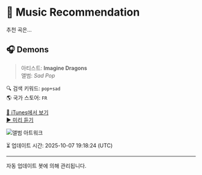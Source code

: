 
# 🎵 Music Recommendation

추천 곡은...

## 🎧 Demons  
> 아티스트: **Imagine Dragons**  
> 앨범: _Sad Pop_  

🔍 검색 키워드: `pop+sad`  
🌎 국가 스토어: `FR`

[🔗 iTunes에서 보기](https://music.apple.com/fr/album/demons/1606990068?i=1606992100&uo=4)  
[▶️ 미리 듣기](https://audio-ssl.itunes.apple.com/itunes-assets/AudioPreview221/v4/b5/a1/5c/b5a15ce2-3337-5a8d-7d04-a73e2b1f9ff8/mzaf_15097013538268929454.plus.aac.p.m4a)

![앨범 아트워크](https://is1-ssl.mzstatic.com/image/thumb/Music116/v4/c3/c0/bd/c3c0bd3a-fa8f-0143-95bc-421ba0708634/21UM1IM28282.rgb.jpg/100x100bb.jpg)

⏳ 업데이트 시간: 2025-10-07 19:18:24 (UTC)

---
자동 업데이트 봇에 의해 관리됩니다.
